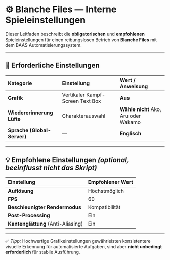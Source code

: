 
# ⚙️ Blanche Files — Interne Spieleinstellungen

Dieser Leitfaden beschreibt die **obligatorischen** und **empfohlenen** Spieleinstellungen für einen reibungslosen Betrieb von **Blanche Files** mit dem BAAS Automatisierungssystem.

---

## 🧩 **Erforderliche Einstellungen**

| Kategorie                   | Einstellung                      | Wert / Anweisung                     |
| :-------------------------- | :------------------------------- | :----------------------------------- |
| **Grafik**                  | Vertikaler Kampf-Screen Text Box | **Aus**                              |
| **Wiedererinnerung Lüfte**  | Charakterauswahl                 | **Wähle nicht** Ako, Aru oder Wakamo |
| **Sprache (Global-Server)** | —                                | **Englisch**                         |

---

## 💡 Empfohlene Einstellungen *(optional, beeinflusst nicht das Skript)*

| Einstellung                        | Empfohlener Wert |
| :--------------------------------- | :--------------- |
| **Auflösung**                      | Höchstmöglich    |
| **FPS**                            | 60               |
| **Beschleunigter Rendermodus**     | Kompatibilität   |
| **Post-Processing**                | Ein              |
| **Kantenglättung** (Anti-Aliasing) | Ein              |

---

✅ *Tipp:* Hochwertige Grafikeinstellungen gewährleisten konsistentere visuelle Erkennung für automatisierte Aufgaben, sind aber **nicht unbedingt erforderlich** für stabile Ausführung.
